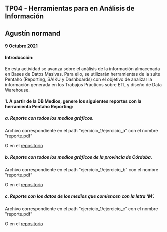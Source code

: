 ## TP04 - Herramientas para en Análisis de Información
## Agustín normand
#### 9 Octubre 2021

#### Introducción:

En  esta  actividad  se  avanza  sobre  el  análisis de  la  información  almacenada en  Bases de Datos Masivas. Para ello, se utilizarán herramientas de la suite Pentaho (Reporting, SAIKU y Dashboards) con el objetivo de analizar la información generada en los Trabajos Prácticos sobre ETL y diseño de Data Warehouse. 

#### 1. A partir de la DB Medios, genere los siguientes reportes con la herramienta Pentaho Reporting:
##### a. Reporte con todos los medios gráficos.

Archivo correspondiente en el path "ejercicio_1/ejercicio_a" con el nombre "reporte.pdf"

O en el [repositorio](https://github.com/AgustinNormand/bases-de-datos-masivas/blob/main/TP04/ejercicio_1/ejercicio_a/reporte.pdf)

##### b. Reporte con todos los medios gráficos de la provincia de Córdoba. 

Archivo correspondiente en el path "ejercicio_1/ejercicio_b" con el nombre "reporte.pdf"

O en el [repositorio](https://github.com/AgustinNormand/bases-de-datos-masivas/blob/main/TP04/ejercicio_1/ejercicio_b/reporte.pdf)

##### c. Reporte  con  los  datos  de  los  medios  que  comiencen  con  la  letra ‘M’.

Archivo correspondiente en el path "ejercicio_1/ejercicio_c" con el nombre "reporte.pdf"

O en el [repositorio](https://github.com/AgustinNormand/bases-de-datos-masivas/blob/main/TP04/ejercicio_1/ejercicio_c/reporte.pdf)